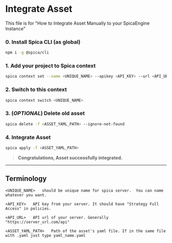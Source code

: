 # Integrate Asset

This file is for "How to Integrate Asset Manually to your SpicaEngine Instance"

### **0.** Install Spica CLI (as global)

```bash
npm i -g @spica/cli
```

### **1.** Add your project to Spica context

```bash
spica context set --name <UNIQUE_NAME> --apikey <API_KEY> --url <API_URL>
```

### **2.** Switch to this context

```bash
spica context switch <UNIQUE_NAME>
```

### **3.** (_OPTIONAL_) Delete old asset

```bash
spica delete -f <ASSET_YAML_PATH> --ignore-not-found
```

### **4.** Integrate Asset

```bash
spica apply -f <ASSET_YAML_PATH>
```

> **Congratulations, Asset successfully integrated.**

---

## Terminology

```
<UNIQUE_NAME>   should be unique name for spica server.  You can name whatever you want.
```

```
<API_KEY>   API key from your server. It should have "Strategy Full Access" in policies.
```

```
<API_URL>   API url of your server. Generally "https://server_url.com/api"
```

```
<ASSET_YAML_PATH>   Path of the asset's yaml file. If in the same file with .yaml just type yaml_name.yaml
```
